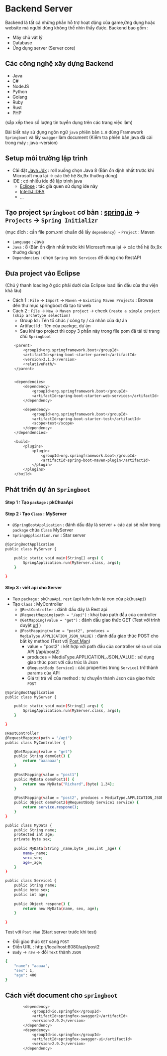 # Backend Server
Backend là tất cả những phần hỗ trợ hoạt động của game,ứng dụng hoặc website mà người dùng không thể nhìn thấy được. Backend bao gồm :
- Máy chủ vật lý
- Database
- Ứng dụng server (Server core)

## Các công nghệ xây dựng Backend 
- Java
- C#
- NodeJS
- Python
- Golang
- Ruby
- Rust
- PHP

(sắp xếp theo số lượng tin tuyển dụng trên các trang việc làm)



Bài biết này sử dụng ngôn ngữ `java` phiên bản `1.8` dùng Framework `Springboot` và  lấy `swagger` làm document
(Kiểm tra phiên bản java đã cài trong máy : java -version)

## Setup môi trường lập trình
 - Cài đặt [Java Jdk](https://www.oracle.com/ph/java/technologies/downloads/) : roll xuống chọn Java 8 (Bản ổn định nhất trước khi Microsoft mua lại → các thế hệ 8x,9x thường dùng)
 - IDE : có nhiều ide để lập trình java
	- [Eclipse](https://www.eclipse.org/downloads/) : tác giả quen sử dụng ide này
	- [IntelliJ IDEA](https://www.jetbrains.com/idea/)
	- ...

## Tạo project `Springboot` cơ bản : [spring.io](https://start.spring.io/) → `Projects` → `Spring Initializr`
(mục đích : cần file pom.xml chuẩn để lấy `dependency`)
 - `Project` : Maven
 - `Language` : Java
 - `Java` : 8 (Bản ổn định nhất trước khi Microsoft mua lại → các thế hệ 8x,9x thường dùng)
 - `Dependencies` : chọn `Spring Web Services` để dùng cho RestAPI

## Đưa project vào Eclipse
(Chú ý thanh loading ở góc phải dưới của Eclipse load lần đầu của thư viện khá lâu)
 - Cách 1 : `File` → `Import` → `Maven` → `Existing Maven Projects` : Browse đến thư mục springboot đã tạo từ web
 - Cách 2 : `File` → `New` → `Maven project` → check `Create a simple project (skip archetype selection)`
	- Group Id : Tên tổ chức / công ty / cá nhân của dự án
	- Artifact Id : Tên của packge, dự án
	- Sau khi tạo project thì copy 3 phần này trong file pom đã tải từ trang chủ `Springboot`
```sh
	<parent>
		<groupId>org.springframework.boot</groupId>
		<artifactId>spring-boot-starter-parent</artifactId>
		<version>3.1.3</version>
		<relativePath/>
	</parent>


	<dependencies>
		<dependency>
			<groupId>org.springframework.boot</groupId>
			<artifactId>spring-boot-starter-web-services</artifactId>
		</dependency>

		<dependency>
			<groupId>org.springframework.boot</groupId>
			<artifactId>spring-boot-starter-test</artifactId>
			<scope>test</scope>
		</dependency>
	</dependencies>

	<build>
		<plugins>
			<plugin>
				<groupId>org.springframework.boot</groupId>
				<artifactId>spring-boot-maven-plugin</artifactId>
			</plugin>
		</plugins>
	</build>
```

## Phát triển dự án `Springboot`
#### Step 1 : Tạo `package` : pkChuaApi
#### Step 2 : Tạo `Class` : MyServer
 - `@SpringBootApplication` : đánh dấu đây là server + các api sẽ nằm trong `package` chứa `Class` MyServer
 - `SpringApplication.run` : Star server
```sh
@SpringBootApplication
public class MyServer {

	public static void main(String[] args) {
		SpringApplication.run(MyServer.class, args);
	}

}
```
#### Step 3 : viết api cho Server
 - Tạo `package` : `pkChuaApi.rest` (api luôn luôn là con của `pkChuaApi`)
 - Tạo `Class` : MyController 
    - `@RestController` : đánh dấu đây là Rest api
    - `@RequestMapping(path = "/api")` : khai báo path đầu của controller
    - `@GetMapping(value = "get")` : đánh dấu giao thức GET (Test với trình duyệt [url](http://localhost:8080/api/get) )
    - `@PostMapping(value = "post2", produces = MediaType.APPLICATION_JSON_VALUE)` : đánh dấu giao thức POST cho bất kỳ method (Test với [Post Man](https://www.postman.com/downloads/))
        - value = "post2" : kết hợp với path đầu của controller sẽ ra url của API (/api/post2)
        - produces = MediaType.APPLICATION_JSON_VALUE : sử dụng giao thức post với cấu trúc là Json
        - `@RequestBody Service1` : các properties trong `Service1` trở thành params của API
        - Giá trị trả về của method : tự chuyển thành Json của giao thức `POST`

```sh
@SpringBootApplication
public class MyServer {

	public static void main(String[] args) {
		SpringApplication.run(MyServer.class, args);
	}

}
```
```sh
@RestController
@RequestMapping(path = "/api")
public class MyController {

	@GetMapping(value = "get")
	public String demoGet() {
		return "aaaaaaa";
	}
	
	@PostMapping(value = "post1")
	public MyData demoPost1() {
		return new MyData("Richard",(byte) 1,34);
	}
	
	@PostMapping(value = "post2", produces = MediaType.APPLICATION_JSON_VALUE)
	public Object demoPost2(@RequestBody Service1 service) {
		return service.respone();
	}
}
```
```sh
public class MyData {
	public String name;
	protected int age;
	private byte sex;
	
	public MyData(String _name,byte _sex,int _age) {
		name=_name;
		sex=_sex;
		age=_age;
	}
}
```
```sh
public class Service1 {
	public String name;
	public byte sex;
	public int age;
	
	public Object respone() {
		return new MyData(name, sex, age);
	}
	
}
```

Test với `Post Man` (Start server trước khi test)
 - Đổi giao thức `GET` sang `POST`
 - Điền URL : http://localhost:8080/api/post2
 - `Body` → `raw` → đổi `Text` thành `JSON`
```sh
{
    "name": "aaaaa",
    "sex": 1,
    "age": 400
}
```








## Cách viết document cho `springboot`


```sh
		<dependency>
			<groupId>io.springfox</groupId>
			<artifactId>springfox-swagger2</artifactId>
			<version>2.9.2</version>
		</dependency>
		<dependency>
			<groupId>io.springfox</groupId>
			<artifactId>springfox-swagger-ui</artifactId>
			<version>2.9.2</version>
		</dependency>
```


